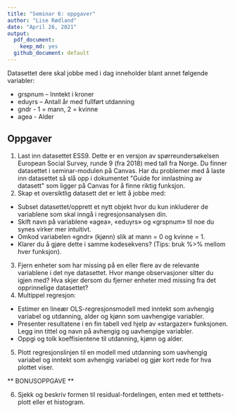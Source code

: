 ```yaml
---
title: "Seminar 6: oppgaver"
author: "Lise Rødland"
date: "April 26, 2021"
output:
  pdf_document: 
    keep_md: yes
  github_document: default
---
```

Datasettet dere skal jobbe med i dag inneholder blant annet følgende variabler: 

* grspnum – Inntekt i kroner
* eduyrs – Antall år med fullført utdanning 
* gndr - 1 = mann, 2 = kvinne
* agea - Alder

## Oppgaver 
1. Last inn datasettet ESS9. Dette er en versjon av spørreundersøkelsen European Social Survey, runde 9 (fra 2018) med tall fra Norge. Du finner datasettet i seminar-modulen på Canvas. Har du problemer med å laste inn datasettet så slå opp i dokumentet "Guide for innlastning av datasett" som ligger på Canvas for å finne riktig funksjon. 
2. Skap et oversiktlig datasett det er lett å jobbe med:
* Subset datasettet/opprett et nytt objekt hvor du kun inkluderer de variablene som skal inngå i regresjonsanalysen din. 
* Skift navn på variablene «agea», «eduyrs» og «grspnum» til noe du synes virker mer intuitivt. 
* Omkod variabelen «gndr» (kjønn) slik at mann = 0 og kvinne = 1. 
* Klarer du å gjøre dette i samme kodesekvens? (Tips: bruk %>% mellom hver funksjon). 
3. Fjern enheter som har missing på en eller flere av de relevante variablene i det nye datasettet. Hvor mange observasjoner sitter du igjen med? Hva skjer dersom du fjerner enheter med missing fra det opprinnelige datasettet? 
4. Multippel regresjon: 
* Estimer en lineær OLS-regresjonsmodell med inntekt som avhengig variabel og utdanning, alder og kjønn som uavhengige variabler. 
* Presenter resultatene i en fin tabell ved hjelp av «stargazer» funksjonen. Legg inn tittel og navn på avhengig og uavhengige variabler. 
* Oppgi og tolk koeffisientene til utdanning, kjønn og alder. 
5. Plott regresjonslinjen til en modell med utdanning som uavhengig variabel og inntekt som avhengig variabel og gjør kort rede for hva plottet viser.

** BONUSOPPGAVE **

6. Sjekk og beskriv formen til residual-fordelingen, enten med et tetthets-plott eller et histogram.

